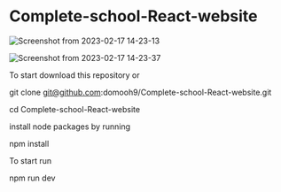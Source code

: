 # Complete-school-React-website
![Screenshot from 2023-02-17 14-23-13](https://user-images.githubusercontent.com/86686073/219640749-99b2e27b-eb7d-4210-8ade-fe0375fc8fac.png)

![Screenshot from 2023-02-17 14-23-37](https://user-images.githubusercontent.com/86686073/219640808-47cf19d2-482a-41e2-8cd5-c0dcaea88458.png)

To start download this repository or 

git clone git@github.com:domooh9/Complete-school-React-website.git



cd Complete-school-React-website



install node packages by running 

npm install



To start run 

npm run dev

